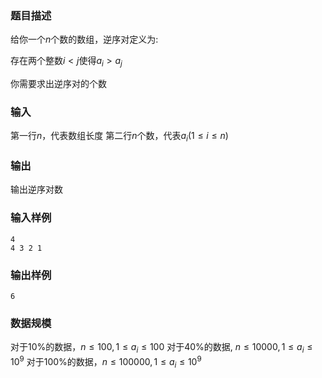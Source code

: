 ### 题目描述
给你一个$n$个数的数组，逆序对定义为:

存在两个整数$i \lt j$使得$a_i \gt a_j$

你需要求出逆序对的个数

### 输入
第一行$n$，代表数组长度
第二行$n$个数，代表$a_i (1 \leq i \leq n)$

### 输出

输出逆序对数


### 输入样例

```
4
4 3 2 1
```

### 输出样例

```
6
```

### 数据规模
对于$10\%$的数据，$n \leq 100, 1 \leq a_i \leq 100$
对于$40\%$的数据, $n \leq 10000, 1 \leq a_i \leq  10^9$
对于$100\%$的数据，$n \leq 100000, 1 \leq a_i \leq  10^9$